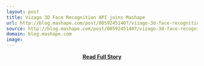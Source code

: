 ```yaml
---
layout: post
title: Vizago 3D Face Recognition API joins Mashape
url: http://blog.mashape.com/post/80592451407/vizago-3d-face-recognition-api-joins-mashape
source: http://blog.mashape.com/post/80592451407/vizago-3d-face-recognition-api-joins-mashape
domain: blog.mashape.com
image: 
---
```


<p></p>
<center><p><a href="http://blog.mashape.com/post/80592451407/vizago-3d-face-recognition-api-joins-mashape" style='padding:25px; font-sze:18px; font-weight: bold;'>Read Full Story</a></p></center>
